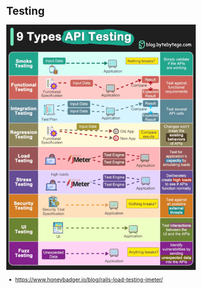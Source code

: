 # Testing

![screenshot](../images/api_testing.png)

* https://www.honeybadger.io/blog/rails-load-testing-jmeter/
